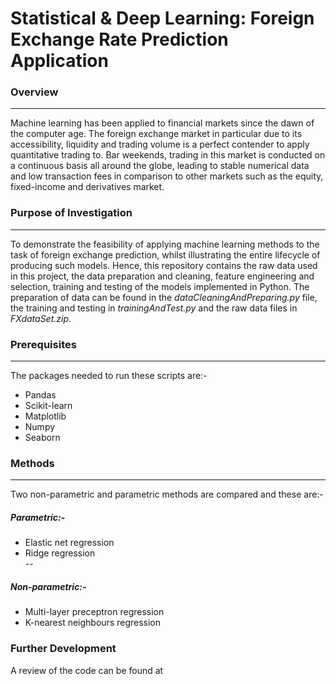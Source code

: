 # Statistical & Deep Learning: Foreign Exchange Rate Prediction Application


### Overview 
________________________________________________________________________________________________________________________________________
Machine learning has been applied to financial markets since the dawn of the computer age. The foreign exchange market in particular due to its accessibility, liquidity and trading volume is a perfect contender to apply quantitative trading to. Bar weekends, trading in this market is conducted on a continuous basis all around the globe, leading to stable numerical data and low transaction fees in comparison to other markets such as the equity, fixed-income and derivatives market. 

### Purpose of Investigation 
________________________________________________________________________________________________________________________________________
To demonstrate the feasibility of applying machine learning methods to the task of foreign exchange prediction, whilst illustrating the entire lifecycle of producing such models. Hence, this repository contains the raw data used in this project, the data preparation and cleaning, feature engineering and selection, training and testing of the models implemented in Python. The preparation of data can be found in the _dataCleaningAndPreparing.py_ file, the training and testing in _trainingAndTest.py_ and the raw data files in _FXdataSet.zip_. 

### Prerequisites
________________________________________________________________________________________________________________________________________
The packages needed to run these scripts are:-
* Pandas  
* Scikit-learn 
* Matplotlib 
* Numpy 
* Seaborn

### Methods
________________________________________________________________________________________________________________________________________
Two non-parametric and parametric methods are compared and these are:-
<br>
##### Parametric:-<br>
* Elastic net regression <br>
* Ridge regression <br>
 --
##### Non-parametric:-<br>
* Multi-layer preceptron regression <br>
* K-nearest neighbours regression <br>
        
### Further Development
A review of the code can be found at 


        
        
